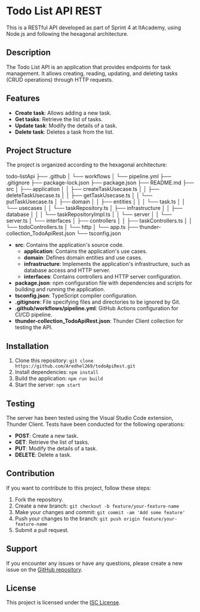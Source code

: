 # Todo List API REST

This is a RESTful API developed as part of Sprint 4 at ItAcademy, using Node.js and following the hexagonal architecture.

## Description

The Todo List API is an application that provides endpoints for task management. It allows creating, reading, updating, and deleting tasks (CRUD operations) through HTTP requests.

## Features

- **Create task**: Allows adding a new task.
- **Get tasks**: Retrieve the list of tasks.
- **Update task**: Modify the details of a task.
- **Delete task**: Deletes a task from the list.

## Project Structure

The project is organized according to the hexagonal architecture:

todo-listApi
├── .github
│  └── workflows
│    └── pipeline.yml
├── .gitignore
├── package-lock.json
├── package.json
├── README.md
├── src
│  ├── application
│  │  ├── createTaskUsecase.ts
│  │  ├── deleteTaskUsecase.ts
│  │  ├── getTaskUsecase.ts
│  │  └── putTaskUsecase.ts
│  ├── domain
│  │  ├── entities
│  │  │  └── task.ts
│  │  └── usecases
│  │    └── taskRepository.ts
│  ├── infrastructure
│  │  ├── database
│  │  │  └── taskRepositoryImpl.ts
│  │  └── server
│  │    └── server.ts
│  └── interfaces
│    ├── controllers
│    │  ├── taskControllers.ts
│    │  └── todoControllers.ts
│    └── http
│      └── app.ts
├── thunder-collection_TodoApiRest.json
└── tsconfig.json

- **src**: Contains the application's source code.
  - **application**: Contains the application's use cases.
  - **domain**: Defines domain entities and use cases.
  - **infrastructure**: Implements the application's infrastructure, such as database access and HTTP server.
  - **interfaces**: Contains controllers and HTTP server configuration.
- **package.json**: npm configuration file with dependencies and scripts for building and running the application.
- **tsconfig.json**: TypeScript compiler configuration.
- **.gitignore**: File specifying files and directories to be ignored by Git.
- **.github/workflows/pipeline.yml**: GitHub Actions configuration for CI/CD pipeline.
- **thunder-collection_TodoApiRest.json**: Thunder Client collection for testing the API.

## Installation

1. Clone this repository: `git clone https://github.com/Aredhel269/todoApiRest.git`
2. Install dependencies: `npm install`
3. Build the application: `npm run build`
4. Start the server: `npm start`

## Testing

The server has been tested using the Visual Studio Code extension, Thunder Client. Tests have been conducted for the following operations:

- **POST**: Create a new task.
- **GET**: Retrieve the list of tasks.
- **PUT**: Modify the details of a task.
- **DELETE**: Delete a task.

## Contribution

If you want to contribute to this project, follow these steps:

1. Fork the repository.
2. Create a new branch: `git checkout -b feature/your-feature-name`
3. Make your changes and commit: `git commit -am 'Add some feature'`
4. Push your changes to the branch: `git push origin feature/your-feature-name`
5. Submit a pull request.

## Support

If you encounter any issues or have any questions, please create a new issue on the [GitHub repository](https://github.com/Aredhel269/todoApiRest/issues).

## License

This project is licensed under the [ISC License](https://opensource.org/licenses/ISC).